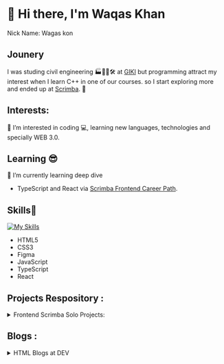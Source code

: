 # 👋 Hi there, I'm Waqas Khan 
Nick Name: Wagas kon
## Jounery
I was studing civil engineering 🏭👨‍🔧🛠 at [GIKI](https://giki.edu.pk/) but programming attract my interest when I learn C++ in one of our courses. so I start exploring more and ended up at [Scrimba](scrimba.com). 🔀

## Interests:
👀 I’m interested in coding :computer:, learning new languages, technologies and specially WEB 3.0.

## Learning :sunglasses: 
🌱 I’m currently learning deep dive 
- TypeScript and React via [Scrimba Frontend Career Path](https://scrimba.com/learn/frontend).  
<!-- - Solidity, NFT Smart Contract, Dapp, Web 3.0 and MetaVerse from [@MoralisWeb3](https://docs.moralis.io/introduction/readme) and [@alchemyplatform](https://docs.alchemy.com/alchemy/road-to-web3/welcome-to-the-road-to-web3). -->

## Skills:muscle: 

[![My Skills](https://skillicons.dev/icons?i=html,css,figma,js,typescript,react)](https://skillicons.dev)
- HTML5
- CSS3
- Figma 
- JavaScript 
- TypeScript
- React 

## Projects Respository : 
<details>
    <summary>Frontend Scrimba Solo Projects:</summary>

  <p> Scrimba provides solo projects throughout the career path which is performed on your own without the instructer guidence</p>
          
  <nav class="list" >
  <li><a href='https://github.com/wagaskon/Unit-Converter-Externsion'>Units Converter Extension</a></li><br>

  <li><a href='https://github.com/wagaskon/Browser-Extension'>Browser Extension</a></li><br>

  <li><a href='https://github.com/wagaskon/Random-Password-Generator'>Random Password Generator</a></li><br>
  <li><a  href='https://github.com/wagaskon/Basket-Ball-Game'>Basket Ball Game</a></li><br>

  <li><a  href='https://github.com/wagaskon/personal-site'>Personal Site</a></li><br>
  <li><a  href='https://github.com/wagaskon/Visit-Pakistan'>Visit Pakistan</a><br>
  
  
  </nav>        
</details>

## Blogs : 

<details>
    <summary>HTML Blogs at DEV</summary>
    <p>DEV is a community of software developers getting together to help one another out. The software industry relies on collaboration and networked learning.</p>
           
<nav>
<li><a  href='https://dev.to/waqaskhan/html-tags-abbrmapareaaside-oa5'>HTML tags: Most beginner does not Know( Part 1)</a></li><br>
<li><a  href='https://dev.to/waqaskhan/html-audio-explained-3jbd'>HTML tags: Most beginner does not Know ( Part 2)</a></li><br>
<li><a  href='https://dev.to/waqaskhan/html-tags-most-beginner-does-not-know-part-3-44ae'>HTML tags: Most beginner does not Know( Part 3)</a></li><br>
 
</nav>        
</details>


<!-- ## Cerificates and Awards

## Portfolio Link -->
